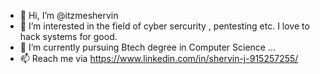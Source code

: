 - 👋 Hi, I’m @itzmeshervin
- 👀 I’m interested in the field of cyber sercurity , pentesting etc. I love to hack systems for good.
- 🌱 I’m currently pursuing Btech degree in Computer Science ...
- 📫 Reach me via https://www.linkedin.com/in/shervin-j-915257255/

<!---
itzmeshervin/itzmeshervin is a ✨ special ✨ repository because its `README.md` (this file) appears on your GitHub profile.
You can click the Preview link to take a look at your changes.
--->
